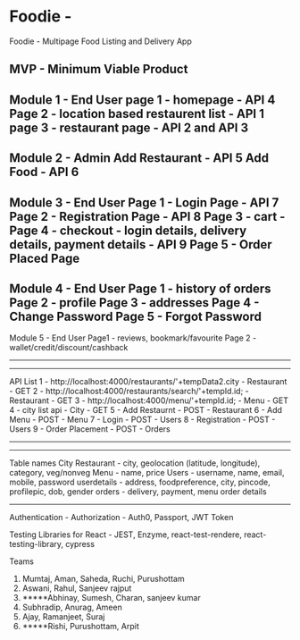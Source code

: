 # Foodie - 

Foodie - Multipage Food Listing and Delivery App



MVP - Minimum Viable Product
------------------------------------------------------------
Module 1 - End User
page 1 - homepage - API 4
Page 2 - location based restaurent list - API 1
page 3 - restaurant page - API 2 and API 3
------------------------------------------------------------


Module 2 - Admin
Add Restaurant - API 5
Add Food - API 6
------------------------------------------------------------
Module 3 - End User
Page 1 - Login Page - API 7
Page 2 - Registration Page - API 8
Page 3 - cart - 
Page 4 - checkout - login details, delivery details, payment details - API 9
Page 5 - Order Placed Page
------------------------------------------------------------
Module 4 - End User
Page 1 - history of orders
Page 2 - profile
Page 3 - addresses
Page 4 - Change Password
Page 5 - Forgot Password
------------------------------------------------------------

Module 5 - End User
Page1 - reviews, bookmark/favourite
Page 2 - wallet/credit/discount/cashback


-----------------------------------------------------------
-----------------------------------------------------------
API List
1 - http://localhost:4000/restaurants/'+tempData2.city - Restaurant - GET
2 - http://localhost:4000/restaurants/search/'+tempId.id; - Restaurant - GET
3 - http://localhost:4000/menu/'+tempId.id; - Menu - GET
4 - city list api - City - GET
5 - Add Restaurnt - POST - Restaurant
6 - Add Menu - POST - Menu
7 - Login - POST - Users
8 - Registration - POST - Users
9 - Order Placement - POST - Orders

-----------------------------------------------------------
-----------------------------------------------------------
Table names
City
Restaurant - city, geolocation (latitude, longitude), category, veg/nonveg
Menu - name, price
Users - username, name, email, mobile, password
userdetails - address, foodpreference, city, pincode, profilepic, dob, gender
orders - delivery, payment, menu
order details


------------------------------------------------------------


Authentication - 
Authorization - Auth0, Passport, JWT Token



Testing Libraries for React - JEST, Enzyme, react-test-rendere, react-testing-library, cypress












Teams
1) Mumtaj, Aman, Saheda, Ruchi, Purushottam
2) Aswani, Rahul, Sanjeev rajput
3) *****Abhinay, Sumesh, Charan, sanjeev kumar
4) Subhradip, Anurag, Ameen
5) Ajay, Ramanjeet, Suraj
6) *****Rishi, Purushottam, Arpit